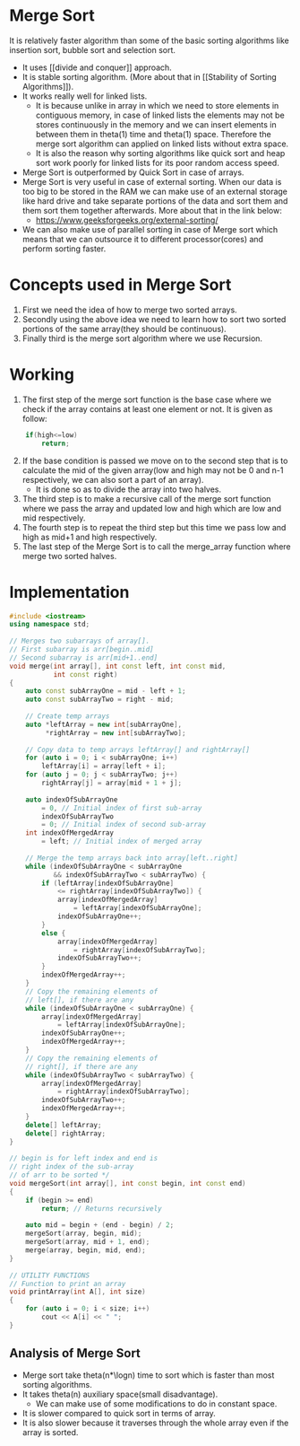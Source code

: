 # Merge Sort 

It is relatively faster algorithm than some of the basic sorting algorithms like insertion sort, bubble sort and selection sort.
- It uses [[divide and conquer]] approach.
- It is stable sorting algorithm. (More about that in [[Stability of Sorting Algorithms]]). 
- It works really well for linked lists.
	- It is because unlike in array in which we need to store elements in contiguous memory, in case of linked lists the elements may not be stores continuously in the memory and we can insert elements in between them in theta(1) time and theta(1) space. Therefore the merge sort algorithm can applied on linked lists without extra space.
	- It is also the reason why sorting algorithms like quick sort and heap sort work poorly for linked lists for its poor random access speed.
- Merge Sort is outperformed by Quick Sort in case of arrays.
- Merge Sort is very useful in case of external sorting. When our data is too big to be stored in the RAM we can make use of an external storage like hard drive and take separate portions of the data and sort them and them sort them together afterwards. More about that in the link below:
	- https://www.geeksforgeeks.org/external-sorting/
- We can also make use of parallel sorting in case of Merge sort which means that we can outsource it to different processor(cores) and perform sorting faster.

# Concepts used in Merge Sort

1. First we need the idea of how to merge two sorted arrays.
2. Secondly using the above idea we need to learn how to sort two sorted portions of the same array(they should be continuous).
3. Finally third is the merge sort algorithm where we use Recursion.

# Working

1. The first step of the merge sort function is the base case where we check if the array contains at least one element or not. It is given as follow:
```c++
	if(high<=low)
		return;
```

2. If the base condition is passed we move on to the second step that is to calculate the mid of the given array(low and high may not be 0 and n-1 respectively, we can also sort a part of an array).
	- It is done so as to divide the array into two halves.
1. The third step is to make a recursive call of the merge sort function where we pass the array and updated low and high which are low and mid respectively.
2. The fourth step is to repeat the third step but this time we pass low and high as mid+1 and high respectively.
3. The last step of the Merge Sort is to call the merge_array function where merge two sorted halves.

# Implementation 

```c++
#include <iostream>
using namespace std;
 
// Merges two subarrays of array[].
// First subarray is arr[begin..mid]
// Second subarray is arr[mid+1..end]
void merge(int array[], int const left, int const mid,
           int const right)
{
    auto const subArrayOne = mid - left + 1;
    auto const subArrayTwo = right - mid;
 
    // Create temp arrays
    auto *leftArray = new int[subArrayOne],
         *rightArray = new int[subArrayTwo];
 
    // Copy data to temp arrays leftArray[] and rightArray[]
    for (auto i = 0; i < subArrayOne; i++)
        leftArray[i] = array[left + i];
    for (auto j = 0; j < subArrayTwo; j++)
        rightArray[j] = array[mid + 1 + j];
 
    auto indexOfSubArrayOne
        = 0, // Initial index of first sub-array
        indexOfSubArrayTwo
        = 0; // Initial index of second sub-array
    int indexOfMergedArray
        = left; // Initial index of merged array
 
    // Merge the temp arrays back into array[left..right]
    while (indexOfSubArrayOne < subArrayOne
           && indexOfSubArrayTwo < subArrayTwo) {
        if (leftArray[indexOfSubArrayOne]
            <= rightArray[indexOfSubArrayTwo]) {
            array[indexOfMergedArray]
                = leftArray[indexOfSubArrayOne];
            indexOfSubArrayOne++;
        }
        else {
            array[indexOfMergedArray]
                = rightArray[indexOfSubArrayTwo];
            indexOfSubArrayTwo++;
        }
        indexOfMergedArray++;
    }
    // Copy the remaining elements of
    // left[], if there are any
    while (indexOfSubArrayOne < subArrayOne) {
        array[indexOfMergedArray]
            = leftArray[indexOfSubArrayOne];
        indexOfSubArrayOne++;
        indexOfMergedArray++;
    }
    // Copy the remaining elements of
    // right[], if there are any
    while (indexOfSubArrayTwo < subArrayTwo) {
        array[indexOfMergedArray]
            = rightArray[indexOfSubArrayTwo];
        indexOfSubArrayTwo++;
        indexOfMergedArray++;
    }
    delete[] leftArray;
    delete[] rightArray;
}
 
// begin is for left index and end is
// right index of the sub-array
// of arr to be sorted */
void mergeSort(int array[], int const begin, int const end)
{
    if (begin >= end)
        return; // Returns recursively
 
    auto mid = begin + (end - begin) / 2;
    mergeSort(array, begin, mid);
    mergeSort(array, mid + 1, end);
    merge(array, begin, mid, end);
}
 
// UTILITY FUNCTIONS
// Function to print an array
void printArray(int A[], int size)
{
    for (auto i = 0; i < size; i++)
        cout << A[i] << " ";
}
```

## Analysis of Merge Sort

- Merge sort take theta(n*\logn) time to sort which is faster than most sorting algorithms.
- It takes theta(n) auxiliary space(small disadvantage).
	- We can make use of some modifications to do in constant space.
- It is slower compared to quick sort in terms of array.
- It is also slower because it traverses through the whole array even if the array is sorted.
